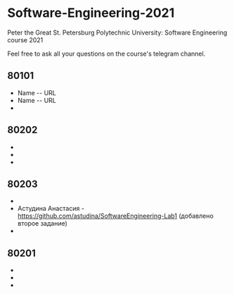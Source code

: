 # Software-Engineering-2021
Peter the Great St. Petersburg Polytechnic University: Software Engineering course 2021

Feel free to ask all your questions on the course's telegram channel.

## 80101

- Name -- URL
- Name -- URL
-

## 80202

-
-
-

## 80203

-
- Астудина Анастасия - https://github.com/astudina/SoftwareEngineering-Lab1 (добавлено второе задание)
-

## 80201

-
-
-
